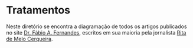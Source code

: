 # Tratamentos
Neste diretório se encontra a diagramação de todos os artigos publicados no site [Dr. Fábio A. Fernandes](http://www.drfabioafernandes.com.br), escritos em sua maioria pela jornalista [Rita de Melo Cerqueira](mailto:rmelodecerqueira@gmail.com).